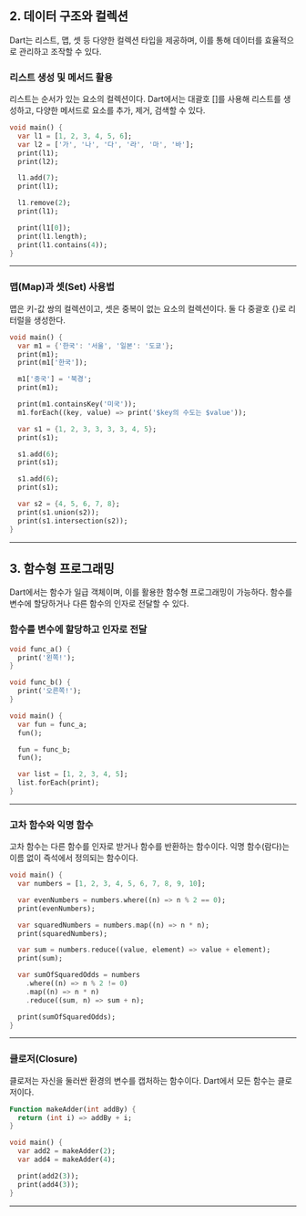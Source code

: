 ## 2. 데이터 구조와 컬렉션

Dart는 리스트, 맵, 셋 등 다양한 컬렉션 타입을 제공하며, 이를 통해 데이터를 효율적으로 관리하고 조작할 수 있다.

### 리스트 생성 및 메서드 활용

리스트는 순서가 있는 요소의 컬렉션이다. Dart에서는 대괄호 []를 사용해 리스트를 생성하고, 다양한 메서드로 요소를 추가, 제거, 검색할 수 있다.

```dart
void main() {
  var l1 = [1, 2, 3, 4, 5, 6];
  var l2 = ['가', '나', '다', '라', '마', '바'];
  print(l1);
  print(l2);

  l1.add(7);
  print(l1);

  l1.remove(2);
  print(l1);

  print(l1[0]);
  print(l1.length);
  print(l1.contains(4));
}
```

---

### 맵(Map)과 셋(Set) 사용법

맵은 키-값 쌍의 컬렉션이고, 셋은 중복이 없는 요소의 컬렉션이다. 둘 다 중괄호 {}로 리터럴을 생성한다.

```dart
void main() {
  var m1 = {'한국': '서울', '일본': '도쿄'};
  print(m1);
  print(m1['한국']);

  m1['중국'] = '북경';
  print(m1);

  print(m1.containsKey('미국'));
  m1.forEach((key, value) => print('$key의 수도는 $value'));

  var s1 = {1, 2, 3, 3, 3, 3, 4, 5};
  print(s1);

  s1.add(6);
  print(s1);

  s1.add(6);
  print(s1);

  var s2 = {4, 5, 6, 7, 8};
  print(s1.union(s2));
  print(s1.intersection(s2));
}
```

---

## 3. 함수형 프로그래밍

Dart에서는 함수가 일급 객체이며, 이를 활용한 함수형 프로그래밍이 가능하다. 함수를 변수에 할당하거나 다른 함수의 인자로 전달할 수 있다.

### 함수를 변수에 할당하고 인자로 전달

```dart
void func_a() {
  print('왼쪽!');
}

void func_b() {
  print('오른쪽!');
}

void main() {
  var fun = func_a;
  fun();

  fun = func_b;
  fun();

  var list = [1, 2, 3, 4, 5];
  list.forEach(print);
}
```

---

### 고차 함수와 익명 함수

고차 함수는 다른 함수를 인자로 받거나 함수를 반환하는 함수이다. 익명 함수(람다)는 이름 없이 즉석에서 정의되는 함수이다.

```dart
void main() {
  var numbers = [1, 2, 3, 4, 5, 6, 7, 8, 9, 10];

  var evenNumbers = numbers.where((n) => n % 2 == 0);
  print(evenNumbers);

  var squaredNumbers = numbers.map((n) => n * n);
  print(squaredNumbers);

  var sum = numbers.reduce((value, element) => value + element);
  print(sum);

  var sumOfSquaredOdds = numbers
    .where((n) => n % 2 != 0)
    .map((n) => n * n)
    .reduce((sum, n) => sum + n);

  print(sumOfSquaredOdds);
}
```

---

### 클로저(Closure)

클로저는 자신을 둘러싼 환경의 변수를 캡처하는 함수이다. Dart에서 모든 함수는 클로저이다.

```dart
Function makeAdder(int addBy) {
  return (int i) => addBy + i;
}

void main() {
  var add2 = makeAdder(2);
  var add4 = makeAdder(4);

  print(add2(3));
  print(add4(3));
}
```

---
